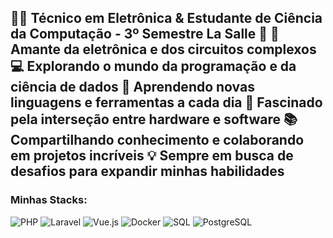 👨‍💻 Técnico em Eletrônica & Estudante de Ciência da Computação - 3º Semestre La Salle 🚀
🔧 Amante da eletrônica e dos circuitos complexos
💻 Explorando o mundo da programação e da ciência de dados
🌱 Aprendendo novas linguagens e ferramentas a cada dia
🔬 Fascinado pela interseção entre hardware e software
📚 Compartilhando conhecimento e colaborando em projetos incríveis
💡 Sempre em busca de desafios para expandir minhas habilidades
---
### Minhas Stacks:
![PHP](https://img.shields.io/badge/PHP-777BB4?style=for-the-badge&logo=php&logoColor=white)
![Laravel](https://img.shields.io/badge/Laravel-FF2D20?style=for-the-badge&logo=laravel&logoColor=white)
![Vue.js](https://img.shields.io/badge/Vue.js-4FC08D?style=for-the-badge&logo=vuedotjs&logoColor=white)
![Docker](https://img.shields.io/badge/Docker-2496ED?style=for-the-badge&logo=docker&logoColor=white)
![SQL](https://img.shields.io/badge/SQL-4479A1?style=for-the-badge&logo=mysql&logoColor=white)
![PostgreSQL](https://img.shields.io/badge/PostgreSQL-316192?style=for-the-badge&logo=postgresql&logoColor=white)
